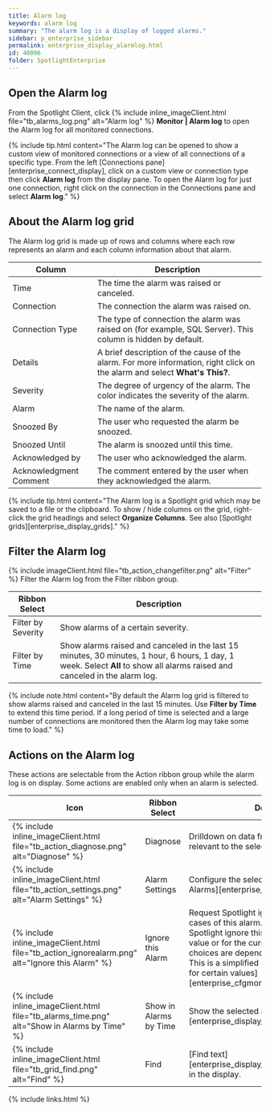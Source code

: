 ```yaml
---
title: Alarm log
keywords: alarm log
summary: "The alarm log is a display of logged alarms."
sidebar: p_enterprise_sidebar
permalink: enterprise_display_alarmlog.html
id: 40006
folder: SpotlightEnterprise
---
```



## Open the Alarm log

From the Spotlight Client, click {% include inline_imageClient.html file="tb_alarms_log.png" alt="Alarm log" %} **Monitor \| Alarm log** to open the Alarm log for all monitored connections.

{% include tip.html content="The Alarm log can be opened to show a custom view of monitored connections or a view of all connections of a specific type. From the left [Connections pane][enterprise_connect_display], click on a custom view or connection type then click **Alarm log** from the display pane. To open the Alarm log for just one connection, right click on the connection in the Connections pane and select **Alarm log**." %}


## About the Alarm log grid

The Alarm log grid is made up of rows and columns where each row represents an alarm and each column information about that alarm.

Column | Description
-------|------------
Time | The time the alarm was raised or canceled.
Connection | The connection the alarm was raised on.
Connection Type | The type of connection the alarm was raised on (for example, SQL Server). This column is hidden by default.
Details | A brief description of the cause of the alarm. For more information, right click on the alarm and select **What's This?**.
Severity | The degree of urgency of the alarm. The color indicates the severity of the alarm.
Alarm | The name of the alarm.
Snoozed By | The user who requested the alarm be snoozed.
Snoozed Until | The alarm is snoozed until this time.
Acknowledged by | The user who acknowledged the alarm.
Acknowledgment Comment | The comment entered by the user when they acknowledged the alarm.

{% include tip.html content="The Alarm log is a Spotlight grid which may be saved to a file or the clipboard. To show / hide columns on the grid, right-click the grid headings and select **Organize Columns**. See also [Spotlight grids][enterprise_display_grids]." %}


## Filter the Alarm log
{% include imageClient.html file="tb_action_changefilter.png" alt="Filter" %}
Filter the Alarm log from the Filter ribbon group.

Ribbon Select | Description
--------------|------------
Filter by Severity | Show alarms of a certain severity.
Filter by Time | Show alarms raised and canceled in the last 15 minutes, 30 minutes, 1 hour, 6 hours, 1 day, 1 week. Select **All** to show all alarms raised and canceled in the alarm log.

{% include note.html content="By default the Alarm log grid is filtered to show alarms raised and canceled in the last 15 minutes. Use **Filter by Time** to extend this time period. If a long period of time is selected and a large number of connections are monitored then the Alarm log may take some time to load." %}

## Actions on the Alarm log
These actions are selectable from the Action ribbon group while the alarm log is on display. Some actions are enabled only when an alarm is selected.

Icon | Ribbon Select | Description
-----|---------------|-------------
{% include inline_imageClient.html file="tb_action_diagnose.png" alt="Diagnose" %} | Diagnose | Drilldown on data from the connection relevant to the selected alarm.
{% include inline_imageClient.html file="tb_action_settings.png" alt="Alarm Settings" %} | Alarm Settings | Configure the selected alarm. See [Configure Alarms][enterprise_cfgmonitor_alarms].
{% include inline_imageClient.html file="tb_action_ignorealarm.png" alt="Ignore this Alarm" %} | Ignore this Alarm | Request Spotlight ignore this alarm and future cases of this alarm. For future cases, request Spotlight ignore this alarm for the current value or for the current connection. The choices are dependent on the type of alarm. This is a simplified interface for [Do not alarm for certain values][enterprise_cfgmonitor_alarm_ignorevalues].
{% include inline_imageClient.html file="tb_alarms_time.png" alt="Show in Alarms by Time" %} | Show in Alarms by Time | Show the selected alarm in [alarms by time][enterprise_display_alarmsbytime].
{% include inline_imageClient.html file="tb_grid_find.png" alt="Find" %} | Find | [Find text][enterprise_display_gridstoolbar.html#findtext] in the display.

{% include links.html %}
